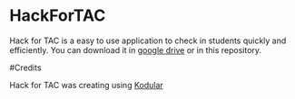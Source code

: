 # HackForTAC

Hack for TAC is a easy to use application to check in students quickly and efficiently. You can download it in [google drive](https://drive.google.com/file/d/1g2CEljkZs6sE1rZVm07K26TpDjvp_NEe/view?usp=sharing) or in this repository.

#Credits

Hack for TAC was creating using [Kodular](https://www.kodular.io/)